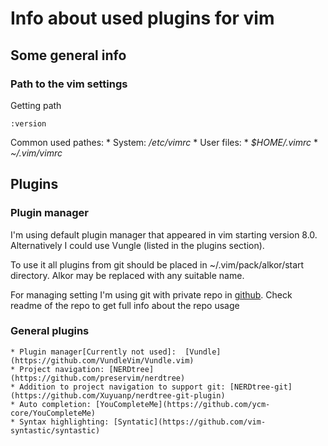 # Info about used plugins for vim

## Some general info

### Path to the vim settings

Getting path
```
:version
```

Common used pathes:
	* System: _/etc/vimrc_
	* User files:
		* _$HOME/.vimrc_
		* _~/.vim/vimrc_

## Plugins

### Plugin manager
I'm using default plugin manager that appeared in vim starting version 8.0. Alternatively I could use Vungle (listed in the plugins section).

To use it all plugins from git should be placed in ~/.vim/pack/alkor/start directory. Alkor may be replaced with any suitable name.

For managing setting I'm using git with private repo in [github]( https://github.com/lexa107/vim_settings). Check readme of the repo to get full info about the repo usage

### General plugins
	* Plugin manager[Currently not used]:  [Vundle](https://github.com/VundleVim/Vundle.vim)
	* Project navigation: [NERDtree](https://github.com/preservim/nerdtree)
	* Addition to project navigation to support git: [NERDtree-git](https://github.com/Xuyuanp/nerdtree-git-plugin)
	* Auto completion: [YouCompleteMe](https://github.com/ycm-core/YouCompleteMe)
	* Syntax highlighting: [Syntatic](https://github.com/vim-syntastic/syntastic)
